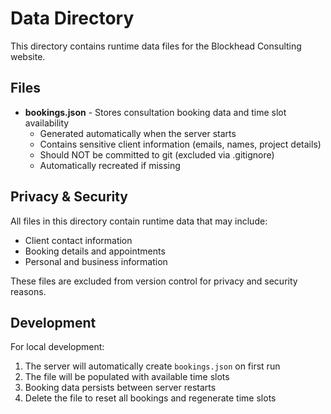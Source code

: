 # Data Directory

This directory contains runtime data files for the Blockhead Consulting website.

## Files

- **bookings.json** - Stores consultation booking data and time slot availability
  - Generated automatically when the server starts
  - Contains sensitive client information (emails, names, project details)
  - Should NOT be committed to git (excluded via .gitignore)
  - Automatically recreated if missing

## Privacy & Security

All files in this directory contain runtime data that may include:
- Client contact information
- Booking details and appointments
- Personal and business information

These files are excluded from version control for privacy and security reasons.

## Development

For local development:
1. The server will automatically create `bookings.json` on first run
2. The file will be populated with available time slots
3. Booking data persists between server restarts
4. Delete the file to reset all bookings and regenerate time slots